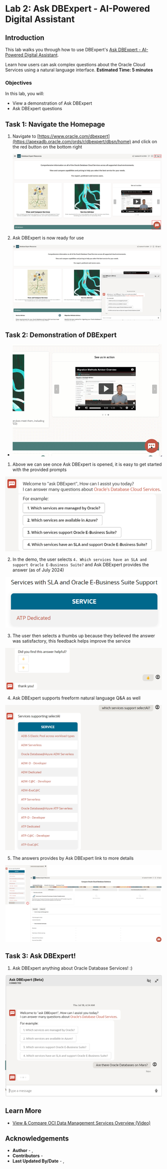 # Lab 2: Ask DBExpert - AI-Powered Digital Assistant

## Introduction

This lab walks you through how to use DBExpert's [Ask DBExpert - AI-Powered Digital Assistant](https://apexadb.oracle.com/ords/r/dbexpert/dbsn/home). 

Learn how users can ask complex questions about the Oracle Cloud Services using a natural language interface.
**Estimated Time: 5 minutes**

### **Objectives**

In this lab, you will:
* View a demonstration of Ask DBExpert
* Ask DBExpert questions

## Task 1: Navigate the Homepage

1. Navigate to [https://www.oracle.com/dbexpert](https://apexadb.oracle.com/ords/r/dbexpert/dbsn/home) and click on the red button on the bottom right 

    ![DBExpert Homepage](./images/homepage_ai.png " ")

2. Ask DBExpert is now ready for use

    ![DBExpert Homepage](./images/homepage_ai_ex.png " ")

## Task 2: Demonstration of DBExpert

- ![DBExpert VC](./images/askdbexpert.gif " ")

1. Above we can see once Ask DBExpert is opened, it is easy to get started with the provided prompts

  ![DBExpert VC](./images/ai_prompts.png " ")

2. In the demo, the user selects `4. Which services have an SLA and support Oracle E-Business Suite?` and Ask DBExpert provides the answer (as of July 2024)

  ![DBExpert VC](./images/ai_a1.png " ")

3. The user then selects a thumbs up because they believed the answer was satisfactory, this feedback helps improve the service

  ![DBExpert VC](./images/ai_f1.png " ")

4. Ask DBExpert supports freeform natural language Q&A as well

  ![DBExpert VC](./images/ai_ff1.png " ")

5. The answers provides by Ask DBExpert link to more details

  ![DBExpert VC](./images/ai_ffa1.png " ")

## Task 3: Ask DBExpert!

1. Ask DBExpert anything about Oracle Database Services! :)

  ![DBExpert VC](./images/ai_silly.png " ")

## Learn More

* [View & Compare OCI Data Management Services Overview (Video)](https://videohub.oracle.com/media/1_5a9man1g)

## Acknowledgements
* **Author** - [](var:author_names), [](var:group_name)
* **Contributors** -  [](var:contributors_names)
* **Last Updated By/Date** - [](var:author_names), [](var:last_updated)
